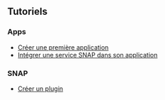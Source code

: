 
## Tutoriels


### Apps
- [Créer une première application](tutoriels/creer-premiere-app.md)
- [Intégrer une service SNAP dans son application](tutoriels/integrer-services.md)

### SNAP
- [Créer un plugin](tutoriels/creer-plugin.md)